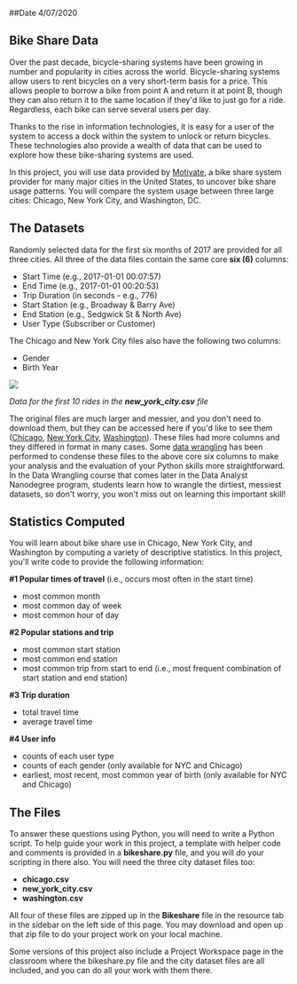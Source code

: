 ##Date
4/07/2020

## Bike Share Data

Over the past decade, bicycle-sharing systems have been growing in number and popularity in cities across the world. Bicycle-sharing systems allow users to rent bicycles on a very short-term basis for a price. This allows people to borrow a bike from point A and return it at point B, though they can also return it to the same location if they'd like to just go for a ride. Regardless, each bike can serve several users per day.

Thanks to the rise in information technologies, it is easy for a user of the system to access a dock within the system to unlock or return bicycles. These technologies also provide a wealth of data that can be used to explore how these bike-sharing systems are used.

In this project, you will use data provided by  [Motivate](https://www.motivateco.com/), a bike share system provider for many major cities in the United States, to uncover bike share usage patterns. You will compare the system usage between three large cities: Chicago, New York City, and Washington, DC.

## The Datasets

Randomly selected data for the first six months of 2017 are provided for all three cities. All three of the data files contain the same core  **six (6)**  columns:

-   Start Time (e.g., 2017-01-01 00:07:57)
-   End Time (e.g., 2017-01-01 00:20:53)
-   Trip Duration (in seconds - e.g., 776)
-   Start Station (e.g., Broadway & Barry Ave)
-   End Station (e.g., Sedgwick St & North Ave)
-   User Type (Subscriber or Customer)

The Chicago and New York City files also have the following two columns:

-   Gender
-   Birth Year

[](https://classroom.udacity.com/nanodegrees/nd104/parts/53470233-d93c-4a31-a59f-11388272fe6b/modules/0f8a717f-4ac2-49d7-9ac4-15ae692793fa/lessons/ee7d089a-4a92-4e5d-96d2-bb256fae28e9/concepts/87034580-6b86-4f45-9981-88f5c86d21bf#)

![](https://s3.amazonaws.com/video.udacity-data.com/topher/2018/March/5aa771dc_nyc-data/nyc-data.png)

_Data for the first 10 rides in the  **new_york_city.csv**  file_

The original files are much larger and messier, and you don't need to download them, but they can be accessed here if you'd like to see them ([Chicago](https://www.divvybikes.com/system-data),  [New York City](https://www.citibikenyc.com/system-data),  [Washington](https://www.capitalbikeshare.com/system-data)). These files had more columns and they differed in format in many cases. Some  [data wrangling](https://en.wikipedia.org/wiki/Data_wrangling)  has been performed to condense these files to the above core six columns to make your analysis and the evaluation of your Python skills more straightforward. In the Data Wrangling course that comes later in the Data Analyst Nanodegree program, students learn how to wrangle the dirtiest, messiest datasets, so don't worry, you won't miss out on learning this important skill!

## Statistics Computed

You will learn about bike share use in Chicago, New York City, and Washington by computing a variety of descriptive statistics. In this project, you'll write code to provide the following information:

**#1 Popular times of travel**  (i.e., occurs most often in the start time)

-   most common month
-   most common day of week
-   most common hour of day

**#2 Popular stations and trip**

-   most common start station
-   most common end station
-   most common trip from start to end (i.e., most frequent combination of start station and end station)

**#3 Trip duration**

-   total travel time
-   average travel time

**#4 User info**

-   counts of each user type
-   counts of each gender (only available for NYC and Chicago)
-   earliest, most recent, most common year of birth (only available for NYC and Chicago)

## The Files

To answer these questions using Python, you will need to write a Python script. To help guide your work in this project, a template with helper code and comments is provided in a  **bikeshare.py**  file, and you will do your scripting in there also. You will need the three city dataset files too:

-   **chicago.csv**
-   **new_york_city.csv**
-   **washington.csv**

All four of these files are zipped up in the  **Bikeshare**  file in the resource tab in the sidebar on the left side of this page. You may download and open up that zip file to do your project work on your local machine.

Some versions of this project also include a Project Workspace page in the classroom where the bikeshare.py file and the city dataset files are all included, and you can do all your work with them there.
